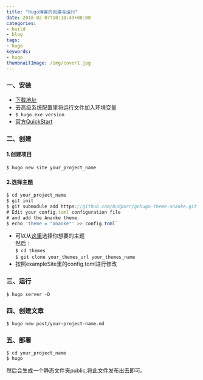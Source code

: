 ```yaml
---
title: "Hugo博客的创建与运行"
date: 2018-02-07T10:10:49+08:00
categories:
- build
- blog
tags:
- hugo
keywords:
- hugo
thumbnailImage: /img/cover1.jpg
---
```


<!--more-->
### 一、安装

* [下载地址](https://github.com/gohugoio/hugo/releases)
* 去高级系统配置里将运行文件加入环境变量
* `$ hugo.exe version`
* [官方QuickStart](http://gohugo.io/getting-started/quick-start/)

### 二、创建

#### 1.创建项目
`$ hugo new site your_project_name`

#### 2.选择主题

``` javascript
$ cd your_project_name
$ git init  
$ git submodule add https://github.com/budparr/gohugo-theme-ananke.git themes/ananke  
# Edit your config.toml configuration file  
# and add the Ananke theme.  
$ echo 'theme = "ananke"' >> config.toml`
```

* 可以从[这里](https://themes.gohugo.io/)选择你想要的主题  
然后 :  
`$ cd themes`  
`$ git clone your_themes_url your_themes_name`  
* 按照exampleSite里的config.toml进行修改  

### 三、运行
`$ hugo server -D`  

### 四、创建文章  
`$ hugo new post/your-project-name.md`  

### 五、部署
 `$ cd your_project_name`  
 `$ hugo`  

然后会生成一个静态文件夹public,将此文件发布出去即可。